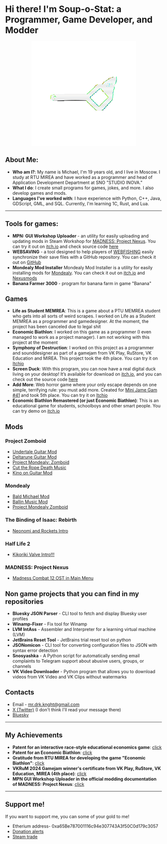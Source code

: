 # Hi there! I'm Soup-o-Stat: a Programmer, Game Developer, and Modder

<p align="center">
  <img src="https://github.com/Soup-o-Stat/Soup-o-Stat/blob/main/logo_gif.gif" alt="logo gif" />
</p>

## About Me:
- **Who am I?**: My name is Michael, I'm 19 years old, and I live in Moscow. I study at RTU MIREA and have worked as a programmer and head of Application Development Department at SNO "STUDIO INOVA."
- **What I do**: I create small programs for games, jokes, and more. I also develop games and mods.
- **Languages I've worked with**: I have experience with Python, C++, Java, GDScript, GML, and SQL. Currently, I'm learning 1C, Rust, and Lua.
---

## Tools for games:

- **MPN: GUI Workshop Uploader** - an utility for easily uploading and updating mods in Steam Workshop for [MADNESS: Project Nexus](https://store.steampowered.com/app/488860/MADNESS_Project_Nexus/). You can try it out on [itch.io](https://soup-o-stat.itch.io/mpn-gui-workshop-uploader) and check source code [here](https://github.com/Soup-o-Stat/MPN-GUI-Workshop-Uploader)
- **WEBSAVING** - a tool designed to help players of [WEBFISHING](https://store.steampowered.com/app/488860/MADNESS_Project_Nexus/) easily synchronize their save files with a GitHub repository. You can check it out on [GitHub](https://github.com/Soup-o-Stat/WEBSAVING)
- **Mondealy Mod Installer** Mondealy Mod Installer is a utility for easily installing mods for [Mondealy](https://store.steampowered.com/app/1620520/Mondealy/). You can check it out on [itch.io](https://soup-o-stat.itch.io/mondealy-mod-installer) and [Nexusmods](https://www.nexusmods.com/mondealy/mods/3)
- **Banana Farmer 3000** - program for banana farm in game "Banana"

## **Games**
- **Life as Student MEMREA**: This is a game about a PTU MEMREA student who gets into all sorts of weird scrapes. I worked on Life as a Student MEMREA as a programmer and gamedesigner. At the moment, the project has been canceled due to legal shit
- **Economic Biathlon**: I worked on this game as a programmer (I even managed to work as a project manager). I am not working with this project at the moment
- **Symphony of Destruction**: I worked on this project as a programmer and sounddesigner as part of a gamejam from VK Play, RuStore, VK Education and MIREA. This project took the 4th place. You can try it on [Itchio](https://rekuiemuu.itch.io/symphony-of-destruction)
- **Screen Duck**: With this program, you can now have a real digital duck living on your desktop! It’s available for download on [itch.io](https://soup-o-stat.itch.io/screen-duck), and you can check out the source code [here](https://github.com/Soup-o-Stat/Screen-Duck)
- **Add More**: Web horror game where your only escape depends on one simple, terrifying rule: you must add more. Created for [Mini Jame Gam #41](https://itch.io/jam/mini-jame-gam-41) and took 5th place. You can try it on [Itchio](https://soup-o-stat.itch.io/add-more)
- **Economic Biathlon Remastered (or just Economic Biathlon)**: This is an educational game for students, schoolboys and other smart people. You can try demo on [itch.io](https://soup-o-stat.itch.io/economic-biathlon-remastered)

## **Mods**
### **Project Zomboid**
- [Undertale Guitar Mod](https://steamcommunity.com/sharedfiles/filedetails/?id=3059092239)
- [Deltarune Guitar Mod](https://steamcommunity.com/sharedfiles/filedetails/?id=3116356160)
- [Project Mondealy: Zomboid](https://steamcommunity.com/sharedfiles/filedetails/?id=3087362123)
- [Cut the Rope Death Music](https://steamcommunity.com/sharedfiles/filedetails/?id=3065438321)
- [Kino on Guitar Mod](https://steamcommunity.com/sharedfiles/filedetails/?id=3127569762)
### **Mondealy**
- [Bald Michael Mod](https://www.nexusmods.com/mondealy/mods/4)
- [Ballin Music Mod](https://www.nexusmods.com/mondealy/mods/5)
- [Project Mondealy Zomboid](https://www.nexusmods.com/mondealy/mods/6)
### **The Binding of Isaac: Rebirth**
- [Neonomi and Rockets Intro](https://steamcommunity.com/sharedfiles/filedetails/?id=3278955604)
### **Half Life 2**
- [Kikoriki Valve Intro!!!](https://steamcommunity.com/sharedfiles/filedetails/?id=3368442482)
### **MADNESS: Project Nexus**
- [Madness Combat 12 OST in Main Menu](https://steamcommunity.com/sharedfiles/filedetails/?id=3428043862)

## **Non game projects that you can find in my repositories**
- **Bluesky JSON Parser** - CLI tool to fetch and display Bluesky user profiles 
- **Winamp-Fixer** - Fix tool for Winamp
- **LVM IntAss** - Assembler and Interpreter for a learning virtual machine (LVM)
- **JetBrains Reset Tool** - JetBrains trial reset tool on python
- **JSONomicon** - CLI tool for converting configuration files to JSON with syntax error detection
- **Snosyashka** - A Python script for automatically sending email complaints to Telegram support about abusive users, groups, or channels
- **VK Video Downloader** - Python program that allows you to download videos from VK Video and VK Clips without watermarks

## **Contacts**
- Email - mr.drk.knght@gmail.com
- [X (Twitter)](https://x.com/soup_o_stat) (I don't think I'll read your message there)
- [Bluesky](https://bsky.app/profile/soupostat.bsky.social)

---
## **My Achievements**
- **Patent for an interactive race-style educational economics game**: [click](https://fips.ru/publication-web/publications/document?type=doc&tab=PrEVM&id=14CEFEEF-A8D2-4F83-9308-FECBAE526898)
- **Patent for an Economic Biathlon**: [click](https://fips.ru/publication-web/publications/document?type=doc&tab=PrEVM&id=83DF2B76-722C-4BCC-82CF-71D5C11A749B)
- **Gratitude from RTU MIREA for developing the game "Economic Biathlon"**: [click](https://github.com/Soup-o-Stat/Soup-o-Stat/blob/main/gratitude.pdf)
- **VKRuM 2024 Gamejam winner's certificate from VK Play, RuStore, VK Education, MIREA (4th place)**: [click](https://github.com/Soup-o-Stat/Soup-o-Stat/blob/main/%D0%A1%D0%95%D0%A0%D0%A2%D0%98%D0%A4%D0%98%D0%9A%D0%90%D0%A2-11.png)
- **MPN GUI Workshop Uploader in the official modding documentation of MADNESS: Project Nexus**: [click](https://docs.google.com/document/d/1fgcDNarKoSe3I8CwaciqVxovZZJQlNQwTRUWRmvslN4/edit?tab=t.0)

---
## **Support me!**
If you want to support me, you can some of your gold to me!
* Etherium address- 0xa65Be787001116c94e307743A3f50C0d179c3057
* [Donation alerts](https://www.donationalerts.com/r/soup_o_stat)
* [Steam trade](https://steamcommunity.com/tradeoffer/new/?partner=1117858389&token=pXjNPtAo)
